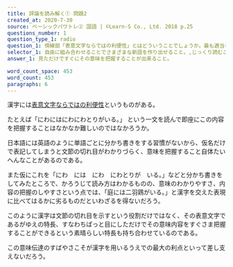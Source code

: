 ```yaml
---
title: 評論を読み解く① 問題2
created_at: 2020-7-30
source: ベーシックパワトレ② 国語 | ©Learn-S Co., Ltd. 2018 p.25
questions_number: 1
question_type_1: radio
question_1: 傍線部「表意文字ならではの利便性」とはどういうことでしょうか。最も適当なものを以下から一つ選んでください。
selector_1: 自由に組み合わせることでさまざまな新語を作り出せること。,じっくり読むことでその意味を正確に理解することができること。,文節の切れ目をすぐさま把握することができること。,見ただけですぐにその意味を把握することが出来ること。
answer_1: 見ただけですぐにその意味を把握することが出来ること。

word_count_space: 453
word_count: 453
paragraphs: 6
---
```


漢字には<u>表意文字ならではの利便性</u>というものがある。

たとえば「にわにはにわにわとりがいる。」 という一文を読んで即座にこの内容を把握することはなかなか難しいのではなかろうか。

日本語には英語のように単語ごとに分かち書きをする習慣がないから、仮名だけで表記してしまうと文節の切れ目がわかりづらく、意味を把握すること自体たいへんなことがあるのである。

また仮にこれを「にわ　には　にわ　にわとりが　いる。」などと分かち書きをしてみたところで、かろうじて読み方はわかるものの、意味のわかりやすさ、内容の把握のしやすさという点では、「庭には二羽鶏がいる。」と漢字を交えた表現に比べてはるかに劣るものだといわざるを得ないだろう。

このように漢字は文節の切れ目を示すという役割だけではなく、その表意文字であるがゆえの特長、すなわちぱっと目にしただけでその意味内容をすぐさま把握することができるという素晴らしい特長も持ち合わせているのである。

この意味伝達のすばやさこそが漢字を用いるうえでの最大の利点といって差し支えないだろう。